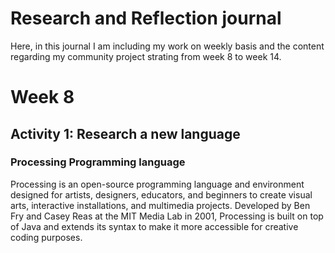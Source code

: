 # Research and Reflection journal
Here, in this journal I am including my work on weekly basis and the content regarding my community project strating from week 8 to week 14.

# Week 8
## Activity 1: Research a new language
### Processing Programming language
Processing is an open-source programming language and environment designed for artists, designers, educators, and beginners to create visual arts, interactive installations, and multimedia projects. Developed by Ben Fry and Casey Reas at the MIT Media Lab in 2001, Processing is built on top of Java and extends its syntax to make it more accessible for creative coding purposes.
